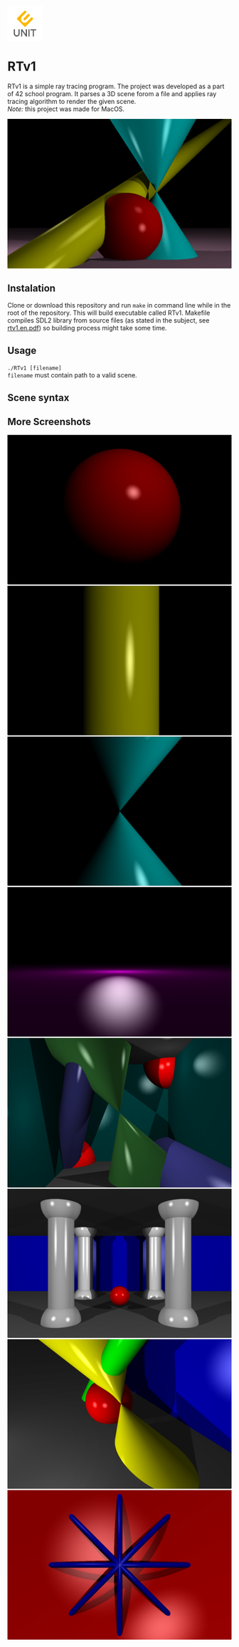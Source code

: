 
<img src="https://github.com/VolodymyrKuksa/RTv1/blob/master/images/Unit_logo.png" height="80" align="top"/>

# RTv1

RTv1 is a simple ray tracing program. The project was developed as a part of 42 school program.
It parses a 3D scene forom a file and applies ray tracing algorithm to render the given scene.  
*Note:* this project was made for MacOS.

![screeenshot_test](images/test.rt.screenshot.png)

## Instalation
Clone or download this repository and run `make` in command line while in the root of the repository. This will build executable called RTv1. Makefile compiles SDL2 library from source files (as stated in the subject, see [rtv1.en.pdf](rtv1.en.pdf)) so building process might take some time.

## Usage
`./RTv1 [filename]`  
`filename` must contain path to a valid scene.

## Scene syntax

## More Screenshots
![screeenshot1](images/demo.1.screenshot.png)
![screeenshot2](images/demo.2.screenshot.png)
![screeenshot3](images/demo.3.screenshot.png)
![screeenshot4](images/demo.4.screenshot.png)
![screeenshot5](images/demo.5.screenshot.png)
![screeenshot6](images/demo.6.screenshot.png)
![screeenshot7](images/demo.7.screenshot.png)
![screeenshot_inside](images/inside_sphere.rt.screenshot.png)
